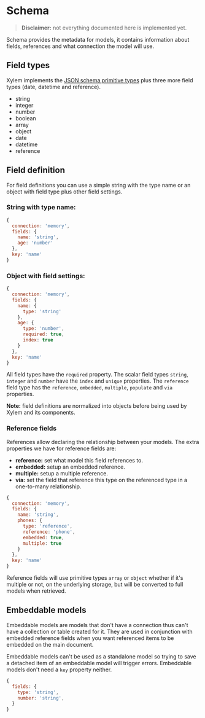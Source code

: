 # Schema

 > **Disclaimer:** not everything documented here is implemented yet.

Schema provides the metadata for models, it contains information about fields, references and what connection the model will use.

## Field types

Xylem implements the [JSON schema primitive types](http://json-schema.org/latest/json-schema-core.html#anchor8) plus three more field types (date, datetime and reference).

 - string
 - integer
 - number
 - boolean
 - array
 - object
 - date
 - datetime
 - reference

## Field definition

For field definitions you can use a simple string with the type name or an object with field type plus other field settings.

### String with type name:

```js
{
  connection: 'memory',
  fields: {
    name: 'string',
    age: 'number'
  },
  key: 'name'
}
```

### Object with field settings:

```js
{
  connection: 'memory',
  fields: {
    name: {
      type: 'string'
    },
    age: {
      type: 'number',
      required: true,
      index: true
    }
  },
  key: 'name'
}
```

All field types have the `required` property. The scalar field types `string`, `integer` and `number` have the `index` and `unique` properties. The `reference` field type has the `reference`, `embedded`, `multiple`, `populate` and `via` properties.

**Note:** field definitions are normalized into objects before being used by Xylem and its components.

### Reference fields

References allow declaring the relationship between your models. The extra properties we have for reference fields are:

 - **reference:** set what model this field references to.
 - **embedded:** setup an embedded reference.
 - **multiple:** setup a multiple reference.
 - **via:** set the field that reference this type on the referenced type in a one-to-many relationship.

```js
{
  connection: 'memory',
  fields: {
    name: 'string',
    phones: {
      type: 'reference',
      reference: 'phone',
      embedded: true,
      multiple: true
    }
  },
  key: 'name'
}
```

Reference fields will use primitive types `array` or `object` whether if it's multiple or not, on the underlying storage, but will be converted to full models when retrieved.

## Embeddable models

Embeddable models are models that don't have a connection thus can't have a collection or table created for it. They are used in conjunction with embedded reference fields when you want referenced items to be embedded on the main document.

Embeddable models can't be used as a standalone model so trying to save a detached item of an embeddable model will trigger errors. Embeddable models don't need a `key` property neither.

```js
{
  fields: {
    type: 'string',
    number: 'string',
  }
}
```
